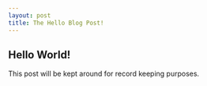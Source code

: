 ```yaml
---
layout: post
title: The Hello Blog Post!
---
```


## Hello World!

This post will be kept around for record keeping purposes.

